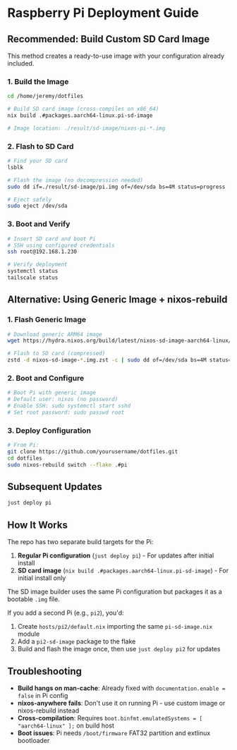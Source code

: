 # Raspberry Pi Deployment Guide

## Recommended: Build Custom SD Card Image

This method creates a ready-to-use image with your configuration already included.

### 1. Build the Image

```bash
cd /home/jeremy/dotfiles

# Build SD card image (cross-compiles on x86_64)
nix build .#packages.aarch64-linux.pi-sd-image

# Image location: ./result/sd-image/nixos-pi-*.img
```

### 2. Flash to SD Card

```bash
# Find your SD card
lsblk

# Flash the image (no decompression needed)
sudo dd if=./result/sd-image/pi.img of=/dev/sda bs=4M status=progress

# Eject safely
sudo eject /dev/sda
```

### 3. Boot and Verify

```bash
# Insert SD card and boot Pi
# SSH using configured credentials
ssh root@192.168.1.230

# Verify deployment
systemctl status
tailscale status
```

## Alternative: Using Generic Image + nixos-rebuild

### 1. Flash Generic Image

```bash
# Download generic ARM64 image
wget https://hydra.nixos.org/build/latest/nixos-sd-image-aarch64-linux/download/1/nixos-sd-image-aarch64-linux.img.zst

# Flash to SD card (compressed)
zstd -d nixos-sd-image-*.img.zst -c | sudo dd of=/dev/sda bs=4M status=progress
```

### 2. Boot and Configure

```bash
# Boot Pi with generic image
# Default user: nixos (no password)
# Enable SSH: sudo systemctl start sshd
# Set root password: sudo passwd root
```

### 3. Deploy Configuration

```bash
# From Pi:
git clone https://github.com/yourusername/dotfiles.git
cd dotfiles
sudo nixos-rebuild switch --flake .#pi
```

## Subsequent Updates

```bash
just deploy pi
```

## How It Works

The repo has two separate build targets for the Pi:

1. **Regular Pi configuration** (`just deploy pi`) - For updates after initial install
2. **SD card image** (`nix build .#packages.aarch64-linux.pi-sd-image`) - For initial install only

The SD image builder uses the same Pi configuration but packages it as a bootable `.img` file.

If you add a second Pi (e.g., `pi2`), you'd:
1. Create `hosts/pi2/default.nix` importing the same `pi-sd-image.nix` module
2. Add a `pi2-sd-image` package to the flake
3. Build and flash the image once, then use `just deploy pi2` for updates

## Troubleshooting

- **Build hangs on man-cache**: Already fixed with `documentation.enable = false` in Pi config
- **nixos-anywhere fails**: Don't use it on running Pi - use custom image or nixos-rebuild instead
- **Cross-compilation**: Requires `boot.binfmt.emulatedSystems = [ "aarch64-linux" ];` on build host
- **Boot issues**: Pi needs `/boot/firmware` FAT32 partition and extlinux bootloader